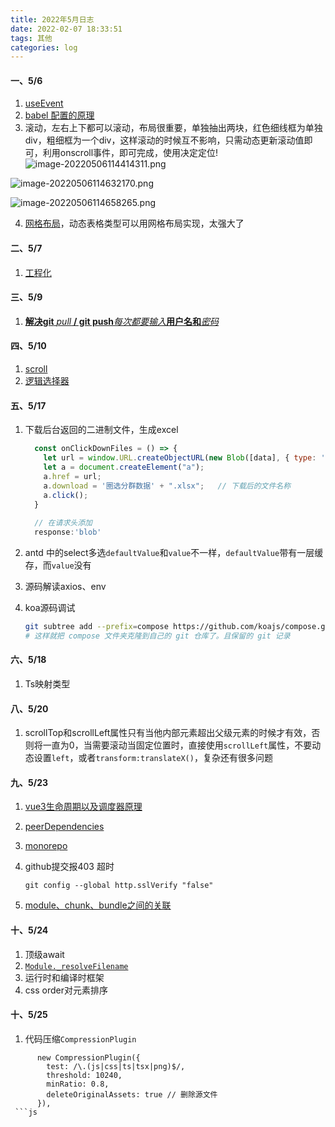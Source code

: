 ```yaml
---
title: 2022年5月日志
date: 2022-02-07 18:33:51
tags: 其他
categories: log
---
```


#### 一、5/6

1. [useEvent](https://mp.weixin.qq.com/s/J_RUfn-kcynBme5FiE4mRg)
2. [babel 配置的原理](https://mp.weixin.qq.com/s/2lH3AtlwhsyJc92E9_8YdA)
3. 滚动，左右上下都可以滚动，布局很重要，单独抽出两块，红色细线框为单独div，粗细框为一个div，这样滚动的时候互不影响，只需动态更新滚动值即可，利用onscroll事件，即可完成，使用决定定位!![image-20220506114414311.png](https://s2.loli.net/2022/05/06/63IToXmus9indSl.png)

   

![image-20220506114632170.png](https://s2.loli.net/2022/05/06/ctAHenkMRBxI8Cp.png)

![image-20220506114658265.png](https://s2.loli.net/2022/05/06/N67XKzvtkeDnuYG.png)

4. [网格布局](https://www.zhangxinxu.com/wordpress/2018/11/display-grid-css-css3/#grid-column-row-se)，动态表格类型可以用网格布局实现，太强大了


#### 二、5/7

1. [工程化](https://hejialianghe.gitee.io/engineering/design.html#_4-2-4-mono-repo%E7%9A%84%E7%AE%A1%E7%90%86-lerna)

#### 三、5/9

1. [**解决git** *pull* **/ git push***每次都要输入***用户名和***密码*](https://www.csdn.net/tags/NtjacgzsNzc2MDctYmxvZwO0O0OO0O0O.html)

#### 四、5/10

1. [scroll](https://mp.weixin.qq.com/s/EhD8YIh8yAGRgXcibeEFsw)
2. [逻辑选择器](https://mp.weixin.qq.com/s/QBEYNDJz54qcAo1IVZ45pg)

#### 五、5/17

1. 下载后台返回的二进制文件，生成excel

   ```js
     const onClickDownFiles = () => {
       let url = window.URL.createObjectURL(new Blob([data], { type: '' }));
       let a = document.createElement("a");
       a.href = url;
       a.download = '圈选分群数据' + ".xlsx";   // 下载后的文件名称
       a.click();
     }
     
     // 在请求头添加
     response:'blob'
   ```

2. antd 中的select多选`defaultValue`和`value`不一样，`defaultValue`带有一层缓存，而`value`没有
3. 源码解读axios、env

4. koa源码调试

   ```bash
   git subtree add --prefix=compose https://github.com/koajs/compose.git main
   # 这样就把 compose 文件夹克隆到自己的 git 仓库了。且保留的 git 记录
   ```

   
#### 六、5/18
1. Ts映射类型

#### 八、5/20

1. scrollTop和scrollLeft属性只有当他内部元素超出父级元素的时候才有效，否则将一直为0，当需要滚动当固定位置时，直接使用`scrollLeft`属性，不要动态设置`left`，或者`transform:translateX()`，复杂还有很多问题

#### 九、5/23

1. [vue3生命周期以及调度器原理](https://mp.weixin.qq.com/s/09zLKMAapCqMc7AT8kQINA)

2. [peerDependencies](http://blog.404mzk.com/qian-duan/xi-shuo-peer-dependencies.html)

3. [monorepo](https://blog.csdn.net/frontend_frank/article/details/123861396?spm=1001.2014.3001.5502)

4. github提交报403 超时

   ```
   git config --global http.sslVerify "false"
   ```
5. [module、chunk、bundle之间的关联](https://github.com/BetaSu/fe-hunter/issues/59)

#### 十、5/24

1. 顶级await
2. [`Module._resolveFilename`](https://www.php.cn/js-tutorial-486072.html)
3. 运行时和编译时框架
4. css order对元素排序

#### 十、5/25
1. 代码压缩`CompressionPlugin`
```
      new CompressionPlugin({
        test: /\.(js|css|ts|tsx|png)$/,
        threshold: 10240,
        minRatio: 0.8,
        deleteOriginalAssets: true // 删除源文件
      }),
 ```js
 
